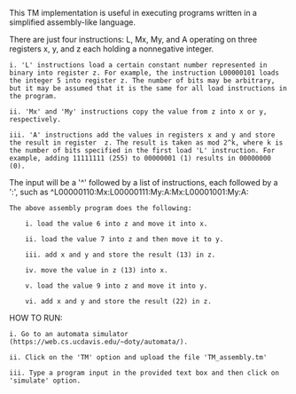 This TM implementation is useful in executing programs written in a simplified assembly-like language.

There are just four instructions: L, Mx, My, and A operating on three registers x, y, and z each holding a nonnegative integer.

    i. 'L' instructions load a certain constant number represented in binary into register z. For example, the instruction L00000101 loads the integer 5 into register z. The number of bits may be arbitrary, but it may be assumed that it is the same for all load instructions in the program.

    ii. 'Mx' and 'My' instructions copy the value from z into x or y, respectively.

    iii. 'A' instructions add the values in registers x and y and store the result in register  z. The result is taken as mod 2^k, where k is the number of bits specified in the first load 'L' instruction. For example, adding 11111111 (255) to 00000001 (1) results in 00000000 (0).

The input will be a '^' followed by a list of instructions, each followed by a ':', such as
^L00000110:Mx:L00000111:My:A:Mx:L00001001:My:A:

    The above assembly program does the following:

        i. load the value 6 into z and move it into x.

        ii. load the value 7 into z and then move it to y.

        iii. add x and y and store the result (13) in z.

        iv. move the value in z (13) into x.

        v. load the value 9 into z and move it into y.

        vi. add x and y and store the result (22) in z.

HOW TO RUN:

    i. Go to an automata simulator (https://web.cs.ucdavis.edu/~doty/automata/).

    ii. Click on the 'TM' option and upload the file 'TM_assembly.tm'

    iii. Type a program input in the provided text box and then click on 'simulate' option.
